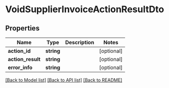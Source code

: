 # VoidSupplierInvoiceActionResultDto

## Properties
Name | Type | Description | Notes
------------ | ------------- | ------------- | -------------
**action_id** | **string** |  | [optional] 
**action_result** | **string** |  | [optional] 
**error_info** | **string** |  | [optional] 

[[Back to Model list]](../README.md#documentation-for-models) [[Back to API list]](../README.md#documentation-for-api-endpoints) [[Back to README]](../README.md)


